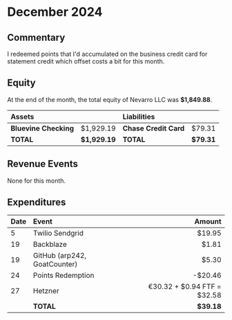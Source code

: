 # December 2024

## Commentary

I redeemed points that I'd accumulated on the business credit card for statement
credit which offset costs a bit for this month.

## Equity

At the end of the month, the total equity of Nevarro LLC was **$1,849.88**.

| **Assets**            |               | **Liabilities**       |            |
| :-------------------- | ------------: | :-------------------- | ---------: |
| **Bluevine Checking** |     $1,929.19 | **Chase Credit Card** |     $79.31 |
| **TOTAL**             | **$1,929.19** | **TOTAL**             | **$79.31** |

## Revenue Events

None for this month.

## Expenditures

| **Date** | **Event**                    |                  **Amount** |
| :------- | :--------------------------- | --------------------------: |
| 5        | Twilio Sendgrid              |                      $19.95 |
| 19       | Backblaze                    |                       $1.81 |
| 19       | GitHub (arp242, GoatCounter) |                       $5.30 |
| 24       | Points Redemption            |                     -$20.46 |
| 27       | Hetzner                      | €30.32 + $0.94 FTF = $32.58 |
|          | **TOTAL**                    |                  **$39.18** |
